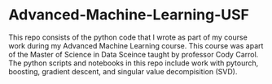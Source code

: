 # Advanced-Machine-Learning-USF
This repo consists of the python code that I wrote as part of my course work during my Advanced Machine Learning course. This course was apart of the Master of Science in Data Sceince taught by professor Cody Carrol. The python scripts and notebooks in this repo include work with pytourch, boosting, gradient descent, and singular value decompisition (SVD). 
